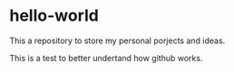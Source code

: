 # hello-world
This a repository to store my personal porjects and ideas.

This is a test to better undertand how github works.

